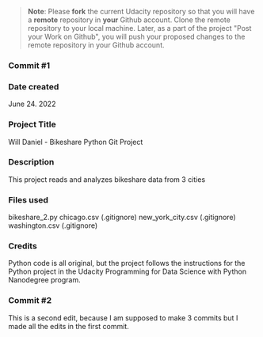 >**Note**: Please **fork** the current Udacity repository so that you will have a **remote** repository in **your** Github account. Clone the remote repository to your local machine. Later, as a part of the project "Post your Work on Github", you will push your proposed changes to the remote repository in your Github account.

### **Commit #1**

### Date created
June 24. 2022

### Project Title
Will Daniel - Bikeshare Python Git Project

### Description
This project reads and analyzes bikeshare data from 3 cities

### Files used
bikeshare_2.py
chicago.csv (.gitignore)
new_york_city.csv (.gitignore)
washington.csv (.gitignore)

### Credits
Python code is all original, but the project follows the instructions for the Python project in the Udacity Programming for Data Science with Python Nanodegree program.

### **Commit #2**
This is a second edit, because I am supposed to make 3 commits but I made all the edits in the first commit.

